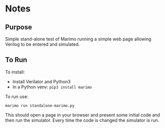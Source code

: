 # Notes

## Purpose

Simple stand-alone test of Marimo running a simple web page allowing
Verilog to be entered and simulated.

## To Run

To install:
* Install Verilator and Python3
* In a Python venv: `pip3 install marimo`

To run use:
```
marimo run standalone-marimo.py
```

This should open a page in your browser and present some initial code
and then run the simulator.  Every time the code is changed the
simulator is run.
